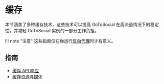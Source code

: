 # 缓存

本节涵盖了多种缓存技术，这些技术可以提高 GoToSocial 在高流量情况下的稳定性，并减轻 GoToSocial 实例的一部分工作负担。

!!! note "注意"
    这些指南仅在你运行[反向代理](../../getting_started/reverse_proxy/index.md)时才有意义。

## 指南

* [缓存 API 响应](api.md)
* [缓存资源与媒体](assets-media.md)
